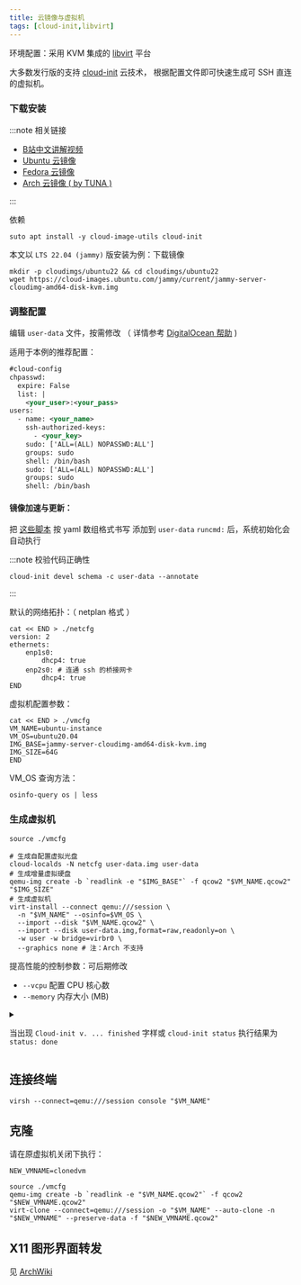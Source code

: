 ```yaml
---
title: 云镜像与虚拟机
tags: [cloud-init,libvirt]
---
```


环境配置：采用 KVM 集成的 [libvirt](/docs/dev/virtual/libvirt) 平台

大多数发行版的支持 [cloud-init](https://cloudinit.readthedocs.io/en/latest/index.html) 云技术，
根据配置文件即可快速生成可 SSH 直连的虚拟机。

### 下载安装

:::note 相关链接

- [B站中文讲解视频](https://www.bilibili.com/video/BV1Cf4y1U7pQ)
- [Ubuntu 云镜像](https://cloud-images.ubuntu.com/)
- [Fedora 云镜像](https://alt.fedoraproject.org/cloud/)
- [Arch 云镜像 ( by TUNA )](https://mirrors.tuna.tsinghua.edu.cn/archlinux/images/latest/)

:::

依赖

    suto apt install -y cloud-image-utils cloud-init

本文以 `LTS 22.04 (jammy)` 版安装为例：下载镜像

```shell
mkdir -p cloudimgs/ubuntu22 && cd cloudimgs/ubuntu22
wget https://cloud-images.ubuntu.com/jammy/current/jammy-server-cloudimg-amd64-disk-kvm.img
```

### 调整配置

编辑 `user-data` 文件，按需修改
（ 详情参考 [DigitalOcean 帮助](https://www.digitalocean.com/community/tutorials/how-to-use-cloud-config-for-your-initial-server-setup) )

适用于本例的推荐配置：

```xml
#cloud-config
chpasswd:
  expire: False
  list: |
    <your_user>:<your_pass>
users:
  - name: <your_name>
    ssh-authorized-keys:
      - <your_key>
    sudo: ['ALL=(ALL) NOPASSWD:ALL']
    groups: sudo
    shell: /bin/bash
    sudo: ['ALL=(ALL) NOPASSWD:ALL']
    groups: sudo
    shell: /bin/bash
```

#### 镜像加速与更新：


把 <a href="/docs/linux/mustdo/mirror-update" target="_blank">这些脚本</a> 按 yaml 数组格式书写
添加到 `user-data` `runcmd:` 后，系统初始化会自动执行

:::note 校验代码正确性

    cloud-init devel schema -c user-data --annotate

:::

默认的网络拓扑：（ netplan 格式 ）

```shell
cat << END > ./netcfg
version: 2
ethernets:
    enp1s0:
        dhcp4: true
    enp2s0: # 连通 ssh 的桥接网卡
        dhcp4: true
END
```

虚拟机配置参数：

```shell
cat << END > ./vmcfg
VM_NAME=ubuntu-instance
VM_OS=ubuntu20.04
IMG_BASE=jammy-server-cloudimg-amd64-disk-kvm.img
IMG_SIZE=64G
END
```

VM_OS 查询方法：

    osinfo-query os | less

### 生成虚拟机

```shell
source ./vmcfg

# 生成自配置虚拟光盘
cloud-localds -N netcfg user-data.img user-data
# 生成增量虚拟硬盘
qemu-img create -b `readlink -e "$IMG_BASE"` -f qcow2 "$VM_NAME.qcow2" "$IMG_SIZE"
# 生成虚拟机
virt-install --connect qemu:///session \
  -n "$VM_NAME" --osinfo=$VM_OS \
  --import --disk "$VM_NAME.qcow2" \
  --import --disk user-data.img,format=raw,readonly=on \
  -w user -w bridge=virbr0 \
  --graphics none # 注：Arch 不支持
```

提高性能的控制参数：可后期修改

- `--vcpu` 配置 CPU 核心数
- `--memory` 内存大小 (MB)


 <details className="let-details-to-yellow">
<summary>

当出现 `Cloud-init v. ... finished` 字样或 `cloud-init status` 执行结果为 `status: done`

  </summary>

**🎉 配置完成！登陆在虚拟控制台或 SSH 登陆试试～ ✨**

> 登陆界面中或执行 `hostname -I` 或 `ip a` 显示虚拟机 IP

试用完成后，我们关闭虚拟机。打个初始备份快照：

```shell
source ./vmcfg

virsh --connect=qemu:///session detach-disk "$VM_NAME" vdb --persistent # 移除没用的自配置虚拟光盘：
virsh --connect=qemu:///session snapshot-create-as "$VM_NAME" --name init --atomic
```

</details>

## 连接终端

    virsh --connect=qemu:///session console "$VM_NAME"

## 克隆

请在原虚拟机关闭下执行：

```shell
NEW_VMNAME=clonedvm

source ./vmcfg
qemu-img create -b `readlink -e "$VM_NAME.qcow2"` -f qcow2 "$NEW_VMNAME.qcow2"
virt-clone --connect=qemu:///session -o "$VM_NAME" --auto-clone -n "$NEW_VMNAME" --preserve-data -f "$NEW_VMNAME.qcow2"
```

## X11 图形界面转发

见 [ArchWiki](https://wiki.archlinux.org/title/OpenSSH#X11_forwarding)
